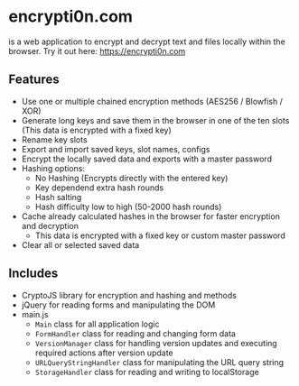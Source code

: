 # encrypti0n.com
is a web application to encrypt and decrypt text and files locally within the browser.
Try it out here: https://encrypti0n.com
  
## Features

- Use one or multiple chained encryption methods (AES256 / Blowfish / XOR)
- Generate long keys and save them in the browser in one of the ten slots (This data is encrypted with a fixed key)
- Rename key slots
- Export and import saved keys, slot names, configs
- Encrypt the locally saved data and exports with a master password
- Hashing options:
  - No Hashing (Encrypts directly with the entered key)
  - Key dependend extra hash rounds
  - Hash salting
  - Hash difficulty low to high (50-2000 hash rounds)
- Cache already calculated hashes in the browser for faster encryption and decryption
  - This data is encrypted with a fixed key or custom master password
- Clear all or selected saved data

## Includes

- CryptoJS library for encryption and hashing and methods
- jQuery for reading forms and manipulating the DOM
- main.js
  - `Main` class for all application logic
  - `FormHandler` class for reading and changing form data
  - `VersionManager` class for handling version updates and executing required actions after version update
  - `URLQueryStringHandler` class for manipulating the URL query string
  - `StorageHandler` class for reading and writing to localStorage
